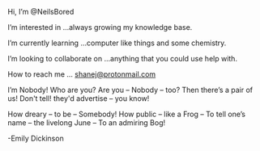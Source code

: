 Hi, I’m @NeilsBored

I’m interested in ...always growing my knowledge base.

I’m currently learning ...computer like things and some chemistry.

I’m looking to collaborate on ...anything that you could use help with.

How to reach me ... shanej@protonmail.com


I’m Nobody! Who are you?
Are you – Nobody – too?
Then there’s a pair of us!
Don't tell! they'd advertise – you know!

How dreary – to be – Somebody!
How public – like a Frog –
To tell one’s name – the livelong June –
To an admiring Bog!

-Emily Dickinson
